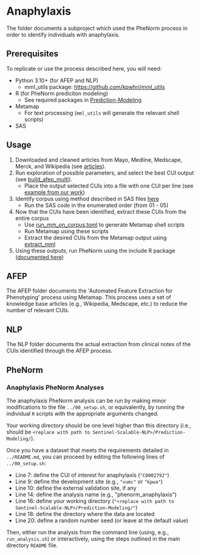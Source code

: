 
# Anaphylaxis

The folder documents a subproject which used the PheNorm process in order to identify individuals with anaphylaxis.

## Prerequisites

To replicate or use the process described here, you will need:

* Python 3.10+ (for AFEP and NLP)
  * mml_utils package: https://github.com/kpwhri/mml_utils
* R (for PheNorm prediciton modeling)
  * See required packages in [Prediction-Modeling](../Prediction-Modeling/Anaphylaxis/README.md)
* Metamap
  * For text processing (`mml_utils` will generate the relevant shell scripts)
* SAS

## Usage

1. Downloaded and cleaned articles from Mayo, Medline, Medscape, Merck, and Wikipedia (see [articles](AFEP/articles)).
2. Run exploration of possible parameters, and select the best CUI output (see [build_afep_multi](AFEP/configs/build_afep_multi.toml)).
   * Place the output selected CUIs into a file with one CUI per line (see [example from our work](NLP/cuis.txt))
3. Identify corpus using method described in SAS files [here](https://github.com/kpwhri/Sentinel-Scalable-NLP/tree/master/High-Sensitivity-Filter/Programs)
   * Run the SAS code in the enumerated order (from 01 - 05)
4. Now that the CUIs have been identified, extract these CUIs from the entire corpus
   * Use [run_mm_on_corpus.toml](NLP/configs/run_mm_on_corpus.toml) to generate Metamap shell scripts
   * Run Metamap using these scripts
   * Extract the desired CUIs from the Metamap output using [extract_mml](NLP/configs/extract_mml.conf)
5. Using these outputs, run PheNorm using the include R package ([documented here](../phenorm_anaphylaxis))

## AFEP 

The AFEP folder documents the 'Automated Feature Extraction for Phenotyping' process using Metamap. This process uses a set of knowledge base articles (e.g., Wikipedia, Medscape, etc.) to reduce the number of relevant CUIs.

## NLP

The NLP folder documents the actual extraction from clinical notes of the CUIs identified through the AFEP process.

## PheNorm

### Anaphylaxis PheNorm Analyses

The anaphylaxis PheNorm analysis can be run by making minor modifications to the file `../00_setup.sh`, or equivalently, by running the individual `R` scripts with the appropriate arguments changed.

Your working directory should be one level higher than this directory (i.e., should be `<replace with path to Sentinel-Scalable-NLP>/Prediction-Modeling/`).

Once you have a dataset that meets the requirements detailed in `../README.md`, you can proceed by editing the following lines of `../00_setup.sh`:
* Line 7: define the CUI of interest for anaphylaxis (`"C0002792"`)
* Line 9: define the development site (e.g., `"vumc"` or `"kpwa"`)
* Line 10: define the external validation site, if any
* Line 14: define the analysis name (e.g., "phenorm_anaphylaxis")
* Line 16: define your working directory (`"<replace with path to Sentinel-Scalable-NLP>/Prediction-Modeling/"`)
* Line 18: define the directory where the data are located
* Line 20: define a random number seed (or leave at the default value)

Then, either run the analysis from the command line (using, e.g., `run_analysis.sh`) or interactively, using the steps outlined in the main directory `README` file.
